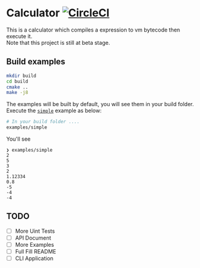 # Calculator [![CircleCI](https://circleci.com/gh/chfanghr/calculator.svg?style=svg)](https://circleci.com/gh/chfanghr/calculator)
This is a calculator which compiles a expression to vm bytecode then execute it. <br>
Note that this project is still at beta stage.
## Build examples
```bash
mkdir build
cd build
cmake ..
make -j8
```
The examples will be built by default, you will see them in your build folder.<br>
Execute the [`simple`](examples/simple/simple.cc) example as below:
```bash
# In your build folder ....
examples/simple
``` 
You'll see
```
❯ examples/simple
2
5
3
2
1.12334
0.8
-5
-4
-4
```
## TODO
- [ ] More Uint Tests
- [ ] API Document
- [ ] More Examples
- [ ] Full Fill README
- [ ] CLI Application
